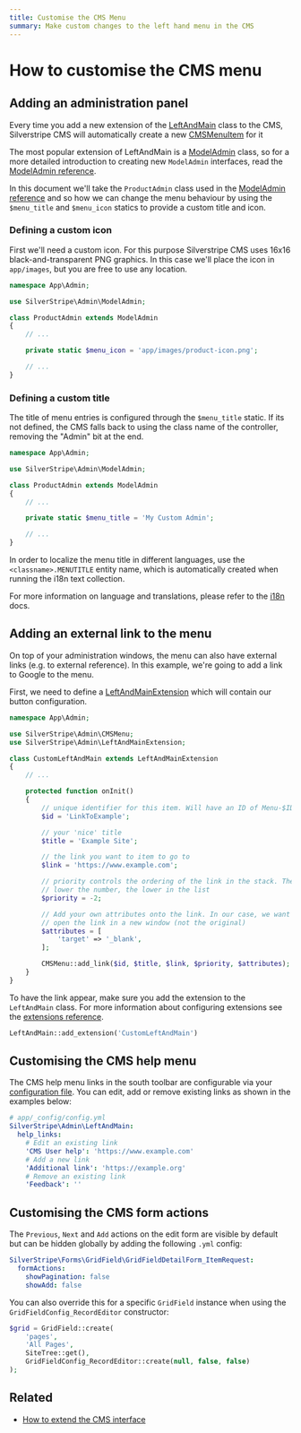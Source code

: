 ```yaml
---
title: Customise the CMS Menu
summary: Make custom changes to the left hand menu in the CMS
---
```

# How to customise the CMS menu

## Adding an administration panel

Every time you add a new extension of the [LeftAndMain](api:SilverStripe\Admin\LeftAndMain) class to the CMS,
Silverstripe CMS will automatically create a new [CMSMenuItem](api:SilverStripe\Admin\CMSMenuItem) for it

The most popular extension of LeftAndMain is a [ModelAdmin](api:SilverStripe\Admin\ModelAdmin) class, so
for a more detailed introduction to creating new `ModelAdmin` interfaces, read
the [ModelAdmin reference](../modeladmin).

In this document we'll take the `ProductAdmin` class used in the
[ModelAdmin reference](../modeladmin#setup) and so how we can change
the menu behaviour by using the `$menu_title` and `$menu_icon` statics to
provide a custom title and icon.

### Defining a custom icon

First we'll need a custom icon. For this purpose Silverstripe CMS uses 16x16
black-and-transparent PNG graphics. In this case we'll place the icon in
`app/images`, but you are free to use any location.

```php
namespace App\Admin;

use SilverStripe\Admin\ModelAdmin;

class ProductAdmin extends ModelAdmin
{
    // ...

    private static $menu_icon = 'app/images/product-icon.png';

    // ...
}
```

### Defining a custom title

The title of menu entries is configured through the `$menu_title` static.
If its not defined, the CMS falls back to using the class name of the
controller, removing the "Admin" bit at the end.

```php
namespace App\Admin;

use SilverStripe\Admin\ModelAdmin;

class ProductAdmin extends ModelAdmin
{
    // ...

    private static $menu_title = 'My Custom Admin';

    // ...
}
```

In order to localize the menu title in different languages, use the
`<classname>.MENUTITLE` entity name, which is automatically created when running
the i18n text collection.

For more information on language and translations, please refer to the
[i18n](/developer_guides/i18n) docs.

## Adding an external link to the menu

On top of your administration windows, the menu can also have external links
(e.g. to external reference). In this example, we're going to add a link to
Google to the menu.

First, we need to define a [LeftAndMainExtension](api:SilverStripe\Admin\LeftAndMainExtension) which will contain our
button configuration.

```php
namespace App\Admin;

use SilverStripe\Admin\CMSMenu;
use SilverStripe\Admin\LeftAndMainExtension;

class CustomLeftAndMain extends LeftAndMainExtension
{
    // ...

    protected function onInit()
    {
        // unique identifier for this item. Will have an ID of Menu-$ID
        $id = 'LinkToExample';

        // your 'nice' title
        $title = 'Example Site';

        // the link you want to item to go to
        $link = 'https://www.example.com';

        // priority controls the ordering of the link in the stack. The
        // lower the number, the lower in the list
        $priority = -2;

        // Add your own attributes onto the link. In our case, we want to
        // open the link in a new window (not the original)
        $attributes = [
            'target' => '_blank',
        ];

        CMSMenu::add_link($id, $title, $link, $priority, $attributes);
    }
}
```

To have the link appear, make sure you add the extension to the `LeftAndMain`
class. For more information about configuring extensions see the
[extensions reference](/developer_guides/extending/extensions).

```php
LeftAndMain::add_extension('CustomLeftAndMain')
```

## Customising the CMS help menu

The CMS help menu links in the south toolbar are configurable via your [configuration file](../../configuration).
You can edit, add or remove existing links as shown in the examples below:

```yml
# app/_config/config.yml
SilverStripe\Admin\LeftAndMain:
  help_links:
    # Edit an existing link
    'CMS User help': 'https://www.example.com'
    # Add a new link
    'Additional link': 'https://example.org'
    # Remove an existing link
    'Feedback': ''
```

## Customising the CMS form actions

The `Previous`, `Next` and `Add` actions on the edit form are visible by default but can be hidden globally by adding the following `.yml` config:

```yml
SilverStripe\Forms\GridField\GridFieldDetailForm_ItemRequest:
  formActions:
    showPagination: false
    showAdd: false
```

You can also override this for a specific `GridField` instance when using the `GridFieldConfig_RecordEditor` constructor:

```php
$grid = GridField::create(
    'pages',
    'All Pages',
    SiteTree::get(),
    GridFieldConfig_RecordEditor::create(null, false, false)
);
```

## Related

- [How to extend the CMS interface](extend_cms_interface)
